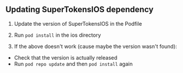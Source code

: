 ## Updating SuperTokensIOS dependency

1. Update the version of SuperTokensIOS in the Podfile

2. Run `pod install` in the ios directory

3. If the above doesn't work (cause maybe the version wasn't found):
- Check that the version is actually released
- Run `pod repo update` and then `pod install` again